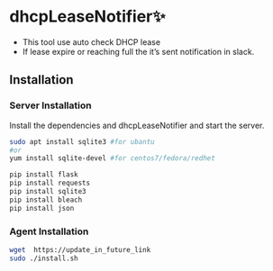 
# dhcpLeaseNotifier✨

- This tool use auto check DHCP lease
- If lease expire or reaching full the it’s sent notification in slack.



## Installation


### Server Installation
Install the dependencies and dhcpLeaseNotifier and start the server.

```sh
sudo apt install sqlite3 #for ubantu
#or
yum install sqlite-devel #for centos7/fedora/redhet

pip install flask 
pip install requests
pip install sqlite3
pip install bleach
pip install json
```


### Agent Installation

```sh
wget  https://update_in_future_link
sudo ./install.sh
```
